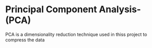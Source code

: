 # Principal Component Analysis-(PCA)
 PCA is a dimensionality reduction technique used in thiss project to compress the data
